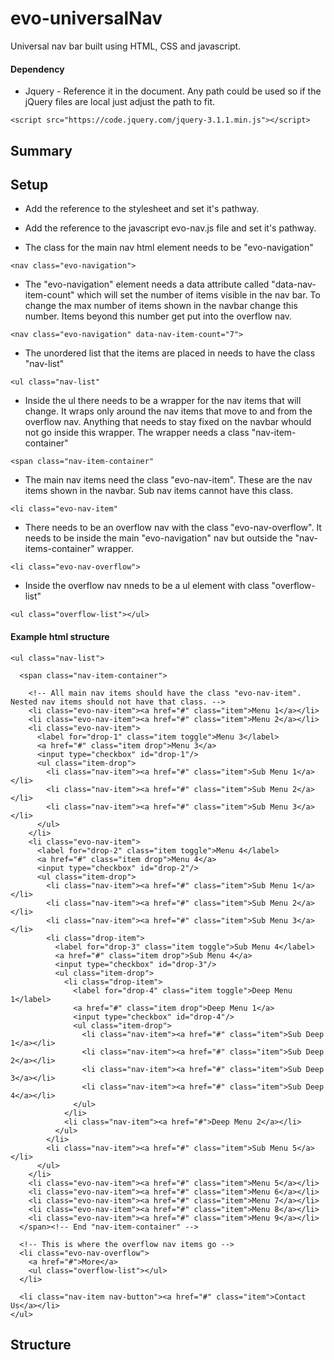 # evo-universalNav

Universal nav bar built using HTML, CSS and javascript.
#### Dependency
* Jquery - Reference it in the document.  Any path could be used so if the jQuery files are local just adjust the path to fit.
````shell
<script src="https://code.jquery.com/jquery-3.1.1.min.js"></script>
````

## Summary

## Setup

* Add the reference to the stylesheet and set it's pathway.

* Add the reference to the javascript evo-nav.js file and set it's pathway.

* The class for the main nav html element needs to be "evo-navigation"
````shell
<nav class="evo-navigation">
````

* The "evo-navigation" element needs a data attribute called "data-nav-item-count" which will set the number of items visible in the nav bar.  To change the max number of items shown in the navbar change this number. Items beyond this number get put into the overflow nav.
````shell
<nav class="evo-navigation" data-nav-item-count="7">
````

* The unordered list that the items are placed in needs to have the class "nav-list"
````shell
<ul class="nav-list"
````

* Inside the ul there needs to be  a wrapper for the nav items that will change.  It wraps only around the nav items that move to and from the overflow nav.  Anything that needs to stay fixed on the navbar whould not go inside this wrapper.  The wrapper needs a class "nav-item-container"
````shell
<span class="nav-item-container"
````

* The main nav items need the class "evo-nav-item".  These are the nav items shown in the navbar.  Sub nav items cannot have this class.
````shell
<li class="evo-nav-item"
````

* There needs to be an overflow nav with the class "evo-nav-overflow".  It needs to be inside the main "evo-navigation" nav but outside the "nav-items-container" wrapper.
````shell
<li class="evo-nav-overflow">
````

* Inside the overflow nav nneds to be a ul element with class "overflow-list"
````shell
<ul class="overflow-list"></ul>
````

#### Example html structure
````shell        
<ul class="nav-list">

  <span class="nav-item-container">

    <!-- All main nav items should have the class "evo-nav-item".  Nested nav items should not have that class. -->
    <li class="evo-nav-item"><a href="#" class="item">Menu 1</a></li>
    <li class="evo-nav-item"><a href="#" class="item">Menu 2</a></li>
    <li class="evo-nav-item">
      <label for="drop-1" class="item toggle">Menu 3</label>
      <a href="#" class="item drop">Menu 3</a>
      <input type="checkbox" id="drop-1"/>
      <ul class="item-drop">
        <li class="nav-item"><a href="#" class="item">Sub Menu 1</a></li>
        <li class="nav-item"><a href="#" class="item">Sub Menu 2</a></li>
        <li class="nav-item"><a href="#" class="item">Sub Menu 3</a></li>
      </ul>
    </li>
    <li class="evo-nav-item">
      <label for="drop-2" class="item toggle">Menu 4</label>
      <a href="#" class="item drop">Menu 4</a>
      <input type="checkbox" id="drop-2"/>
      <ul class="item-drop">
        <li class="nav-item"><a href="#" class="item">Sub Menu 1</a></li>
        <li class="nav-item"><a href="#" class="item">Sub Menu 2</a></li>
        <li class="nav-item"><a href="#" class="item">Sub Menu 3</a></li>
        <li class="drop-item">
          <label for="drop-3" class="item toggle">Sub Menu 4</label>
          <a href="#" class="item drop">Sub Menu 4</a>
          <input type="checkbox" id="drop-3"/>
          <ul class="item-drop">
            <li class="drop-item">
              <label for="drop-4" class="item toggle">Deep Menu 1</label>
              <a href="#" class="item drop">Deep Menu 1</a>
              <input type="checkbox" id="drop-4"/>
              <ul class="item-drop">
                <li class="nav-item"><a href="#" class="item">Sub Deep 1</a></li>
                <li class="nav-item"><a href="#" class="item">Sub Deep 2</a></li>
                <li class="nav-item"><a href="#" class="item">Sub Deep 3</a></li>
                <li class="nav-item"><a href="#" class="item">Sub Deep 4</a></li>
              </ul>
            </li>
            <li class="nav-item"><a href="#">Deep Menu 2</a></li>
          </ul>
        </li>
        <li class="nav-item"><a href="#" class="item">Sub Menu 5</a></li>
      </ul>
    </li>
    <li class="evo-nav-item"><a href="#" class="item">Menu 5</a></li>
    <li class="evo-nav-item"><a href="#" class="item">Menu 6</a></li>
    <li class="evo-nav-item"><a href="#" class="item">Menu 7</a></li>
    <li class="evo-nav-item"><a href="#" class="item">Menu 8</a></li>
    <li class="evo-nav-item"><a href="#" class="item">Menu 9</a></li>
  </span><!-- End "nav-item-container" -->
  
  <!-- This is where the overflow nav items go -->
  <li class="evo-nav-overflow">
    <a href="#">More</a>
    <ul class="overflow-list"></ul>
  </li> 

  <li class="nav-item nav-button"><a href="#" class="item">Contact Us</a></li>
</ul>
````
## Structure
